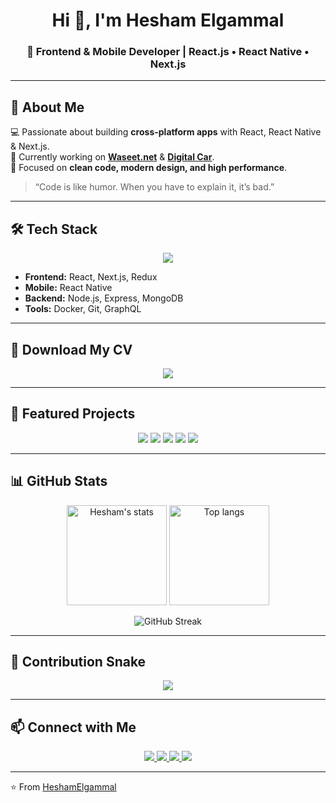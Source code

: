 <h1 align="center">Hi 👋, I'm Hesham Elgammal</h1>
<h3 align="center">🚀 Frontend & Mobile Developer | React.js • React Native • Next.js</h3>

---

## 🌟 About Me
💻 Passionate about building **cross-platform apps** with React, React Native & Next.js.  
🚀 Currently working on **[Waseet.net](https://waseet.net/)** & **[Digital Car](https://www.digitalcar.sa/)**.  
🎯 Focused on **clean code, modern design, and high performance**.  

> “Code is like humor. When you have to explain it, it’s bad.”  

---

## 🛠 Tech Stack
<p align="center">
  <img src="https://skillicons.dev/icons?i=js,ts,react,nextjs,redux,reactnative,nodejs,express,mongodb,graphql,docker,git" />
</p>

- **Frontend:** React, Next.js, Redux  
- **Mobile:** React Native  
- **Backend:** Node.js, Express, MongoDB  
- **Tools:** Docker, Git, GraphQL  

---

## 📄 Download My CV
<p align="center">
  <a href="https://github.com/HeshamElgammal/HeshamElgammal/raw/main/Hesham-Elgammal-CV.pdf" download>
    <img src="https://img.shields.io/badge/Download%20CV-PDF-red?style=for-the-badge&logo=adobeacrobatreader" />
  </a>
</p>

---

## 🚀 Featured Projects
<p align="center">
  <a href="https://waseet.net/"><img src="https://img.shields.io/badge/Waseet.net-%2300A859?style=for-the-badge&logo=react&logoColor=white"/></a>
  <a href="https://www.digitalcar.sa/"><img src="https://img.shields.io/badge/Digital%20Car-%23007ACC?style=for-the-badge&logo=react&logoColor=white"/></a>
  <img src="https://img.shields.io/badge/DrugGo-%23E91E63?style=for-the-badge&logo=react&logoColor=white"/>
  <img src="https://img.shields.io/badge/Hike--Time-%23FF9800?style=for-the-badge&logo=react&logoColor=white"/>
  <img src="https://img.shields.io/badge/Al--Haram%20Al--Makki-%239C27B0?style=for-the-badge&logo=react&logoColor=white"/>
</p>

---

## 📊 GitHub Stats
<p align="center">
  <img src="https://github-readme-stats.vercel.app/api?username=HeshamElgammal&show_icons=true&theme=radical" alt="Hesham's stats" height="160"/>
  <img src="https://github-readme-stats.vercel.app/api/top-langs/?username=HeshamElgammal&layout=compact&theme=radical" alt="Top langs" height="160"/>
</p>

<p align="center">
  <img src="https://streak-stats.demolab.com?user=HeshamElgammal&theme=radical&hide_border=true" alt="GitHub Streak" />
</p>

---

## 🐍 Contribution Snake
<p align="center">
  <img src="https://github.com/HeshamElgammal/HeshamElgammal/blob/output/github-contribution-grid-snake.svg" />
</p>

---

## 📫 Connect with Me
<p align="center">
  <a href="https://linkedin.com/in/hesham-elgammal-3b47a0383" target="_blank">
    <img src="https://img.shields.io/badge/LinkedIn-0077B5?style=for-the-badge&logo=linkedin&logoColor=white"/>
  </a>
  <a href="https://github.com/HeshamElgammal" target="_blank">
    <img src="https://img.shields.io/badge/GitHub-000?style=for-the-badge&logo=github&logoColor=white"/>
  </a>
  <a href="mailto:heshamelgammal404@gmail.com" target="_blank">
    <img src="https://img.shields.io/badge/Email-D14836?style=for-the-badge&logo=gmail&logoColor=white"/>
  </a>
  <a href="https://wa.me/201092901319" target="_blank">
    <img src="https://img.shields.io/badge/WhatsApp-25D366?style=for-the-badge&logo=whatsapp&logoColor=white"/>
  </a>
</p>

---

⭐️ From [HeshamElgammal](https://github.com/HeshamElgammal)
